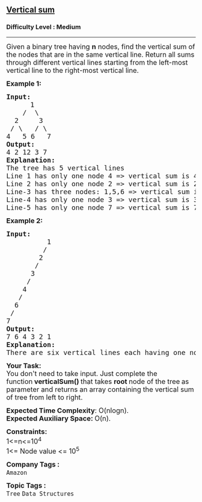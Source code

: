 <h2><a href="https://www.geeksforgeeks.org/problems/vertical-sum/1">Vertical sum</a></h2><h3>Difficulty Level : Medium</h3><hr><div class="problems_problem_content__Xm_eO"><p><span style="font-size: 18px;">Given a binary tree having <strong>n</strong> nodes, find the vertical sum of the nodes that are in the same vertical line. Return all sums through different vertical lines starting from the left-most vertical line to the right-most vertical line.</span></p>
<p><span style="font-size: 18px;"><strong>Example 1:</strong></span></p>
<pre><span style="font-size: 18px;"><strong>Input:</strong></span>
     <span style="font-size: 18px;">  1
    /  \
  2     3
 / \   / \
4   5 6   7
<strong>Output: <br></strong>4 2 12 3 7<strong>
Explanation:</strong></span>
<span style="font-size: 18px;">The tree has 5 vertical lines
Line 1 has only one node 4 =&gt; vertical sum is 4.
Line 2 has only one node 2 =&gt; vertical sum is 2.
Line-3 has three nodes: 1,5,6 =&gt; vertical sum is 1+5+6 = 12.
Line-4 has only one node 3 =&gt; vertical sum is 3.
Line-5 has only one node 7 =&gt; vertical sum is 7.</span>
</pre>
<p><span style="font-size: 18px;"><strong>Example 2:</strong></span></p>
<pre><span style="font-size: 18px;"><strong>Input:</strong></span>
<span style="font-size: 18px;">          1<br>         /<br>        2<br>       /<br>      3<br>     /<br>    4<br>   /<br>  6<br> /<br>7
<strong>Output: <br></strong>7 6 4 3 2 1<strong>
Explanation:</strong></span>
<span style="font-size: 18px;">There are six vertical lines each having one node.</span></pre>
<p><strong><span style="font-size: 18px;">Your Task:</span></strong><br><span style="font-size: 18px;">You don't need to take input. Just complete the function<strong>&nbsp;verticalSum()&nbsp;</strong>that takes <strong>root </strong>node of the tree<strong>&nbsp;</strong>as parameter and returns an array containing&nbsp;the vertical sum of tree from left to right.</span></p>
<p><span style="font-size: 18px;"><strong>Expected Time Complexity</strong>: O(nlogn).<br><strong>Expected Auxiliary Space:&nbsp;</strong>O(n).</span></p>
<p><span style="font-size: 18px;"><strong>Constraints:</strong><br>1&lt;=n&lt;=10<sup>4</sup><br>1&lt;= Node value &lt;= 10<sup>5</sup></span></p></div><p><span style=font-size:18px><strong>Company Tags : </strong><br><code>Amazon</code>&nbsp;<br><p><span style=font-size:18px><strong>Topic Tags : </strong><br><code>Tree</code>&nbsp;<code>Data Structures</code>&nbsp;